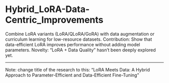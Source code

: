 # Hybrid_LoRA-Data-Centric_Improvements

Combine LoRA variants (LoRA/QLoRA/GoRA) with data augmentation or curriculum learning for low-resource datasets. Contribution: Show that data-efficient LoRA improves performance without adding model parameters. Novelty: “LoRA + Data Quality” hasn’t been deeply explored yet.

---

Note: change title of the research to this: “LoRA Meets Data: A Hybrid Approach to Parameter-Efficient and Data-Efficient Fine-Tuning”
